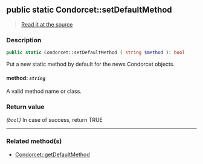 ## public static Condorcet::setDefaultMethod

> [Read it at the source](https://github.com/julien-boudry/Condorcet/blob/master/src/Condorcet.php#L240)

### Description    

```php
public static Condorcet::setDefaultMethod ( string $method ): bool
```

Put a new static method by default for the news Condorcet objects.
    

#### **method:** *`string`*   
A valid method name or class.    


### Return value   

*(`bool`)* In case of success, return TRUE


---------------------------------------

### Related method(s)      

* [Condorcet::getDefaultMethod](/Docs/api-reference/Condorcet%20Class/Condorcet--getDefaultMethod.md)    

